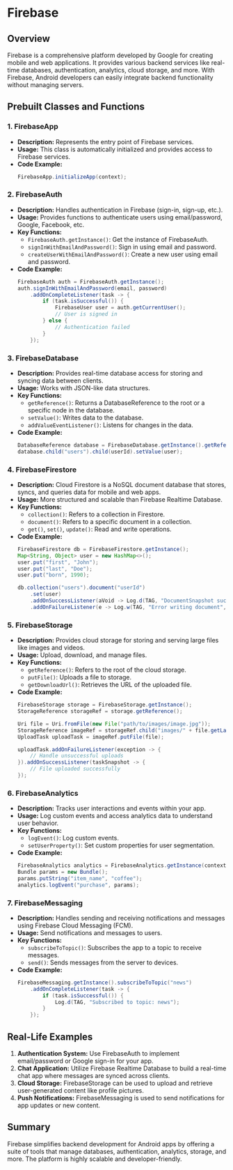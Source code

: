 # Firebase

## Overview

Firebase is a comprehensive platform developed by Google for creating mobile and web applications. It provides various backend services like real-time databases, authentication, analytics, cloud storage, and more. With Firebase, Android developers can easily integrate backend functionality without managing servers.

## Prebuilt Classes and Functions

### 1. **FirebaseApp**
- **Description:** Represents the entry point of Firebase services.
- **Usage:** This class is automatically initialized and provides access to Firebase services.
- **Code Example:**
  ```java
  FirebaseApp.initializeApp(context);
  ```

### 2. **FirebaseAuth**
- **Description:** Handles authentication in Firebase (sign-in, sign-up, etc.).
- **Usage:** Provides functions to authenticate users using email/password, Google, Facebook, etc.
- **Key Functions:**
  - `FirebaseAuth.getInstance()`: Get the instance of FirebaseAuth.
  - `signInWithEmailAndPassword()`: Sign in using email and password.
  - `createUserWithEmailAndPassword()`: Create a new user using email and password.
- **Code Example:**
  ```java
  FirebaseAuth auth = FirebaseAuth.getInstance();
  auth.signInWithEmailAndPassword(email, password)
      .addOnCompleteListener(task -> {
          if (task.isSuccessful()) {
              FirebaseUser user = auth.getCurrentUser();
              // User is signed in
          } else {
              // Authentication failed
          }
      });
  ```

### 3. **FirebaseDatabase**
- **Description:** Provides real-time database access for storing and syncing data between clients.
- **Usage:** Works with JSON-like data structures.
- **Key Functions:**
  - `getReference()`: Returns a DatabaseReference to the root or a specific node in the database.
  - `setValue()`: Writes data to the database.
  - `addValueEventListener()`: Listens for changes in the data.
- **Code Example:**
  ```java
  DatabaseReference database = FirebaseDatabase.getInstance().getReference();
  database.child("users").child(userId).setValue(user);
  ```

### 4. **FirebaseFirestore**
- **Description:** Cloud Firestore is a NoSQL document database that stores, syncs, and queries data for mobile and web apps.
- **Usage:** More structured and scalable than Firebase Realtime Database.
- **Key Functions:**
  - `collection()`: Refers to a collection in Firestore.
  - `document()`: Refers to a specific document in a collection.
  - `get()`, `set()`, `update()`: Read and write operations.
- **Code Example:**
  ```java
  FirebaseFirestore db = FirebaseFirestore.getInstance();
  Map<String, Object> user = new HashMap<>();
  user.put("first", "John");
  user.put("last", "Doe");
  user.put("born", 1990);

  db.collection("users").document("userId")
      .set(user)
      .addOnSuccessListener(aVoid -> Log.d(TAG, "DocumentSnapshot successfully written!"))
      .addOnFailureListener(e -> Log.w(TAG, "Error writing document", e));
  ```

### 5. **FirebaseStorage**
- **Description:** Provides cloud storage for storing and serving large files like images and videos.
- **Usage:** Upload, download, and manage files.
- **Key Functions:**
  - `getReference()`: Refers to the root of the cloud storage.
  - `putFile()`: Uploads a file to storage.
  - `getDownloadUrl()`: Retrieves the URL of the uploaded file.
- **Code Example:**
  ```java
  FirebaseStorage storage = FirebaseStorage.getInstance();
  StorageReference storageRef = storage.getReference();

  Uri file = Uri.fromFile(new File("path/to/images/image.jpg"));
  StorageReference imageRef = storageRef.child("images/" + file.getLastPathSegment());
  UploadTask uploadTask = imageRef.putFile(file);

  uploadTask.addOnFailureListener(exception -> {
      // Handle unsuccessful uploads
  }).addOnSuccessListener(taskSnapshot -> {
      // File uploaded successfully
  });
  ```

### 6. **FirebaseAnalytics**
- **Description:** Tracks user interactions and events within your app.
- **Usage:** Log custom events and access analytics data to understand user behavior.
- **Key Functions:**
  - `logEvent()`: Log custom events.
  - `setUserProperty()`: Set custom properties for user segmentation.
- **Code Example:**
  ```java
  FirebaseAnalytics analytics = FirebaseAnalytics.getInstance(context);
  Bundle params = new Bundle();
  params.putString("item_name", "coffee");
  analytics.logEvent("purchase", params);
  ```

### 7. **FirebaseMessaging**
- **Description:** Handles sending and receiving notifications and messages using Firebase Cloud Messaging (FCM).
- **Usage:** Send notifications and messages to users.
- **Key Functions:**
  - `subscribeToTopic()`: Subscribes the app to a topic to receive messages.
  - `send()`: Sends messages from the server to devices.
- **Code Example:**
  ```java
  FirebaseMessaging.getInstance().subscribeToTopic("news")
      .addOnCompleteListener(task -> {
          if (task.isSuccessful()) {
              Log.d(TAG, "Subscribed to topic: news");
          }
      });
  ```

## Real-Life Examples

1. **Authentication System:** Use FirebaseAuth to implement email/password or Google sign-in for your app.
2. **Chat Application:** Utilize Firebase Realtime Database to build a real-time chat app where messages are synced across clients.
3. **Cloud Storage:** FirebaseStorage can be used to upload and retrieve user-generated content like profile pictures.
4. **Push Notifications:** FirebaseMessaging is used to send notifications for app updates or new content.

## Summary

Firebase simplifies backend development for Android apps by offering a suite of tools that manage databases, authentication, analytics, storage, and more. The platform is highly scalable and developer-friendly.

